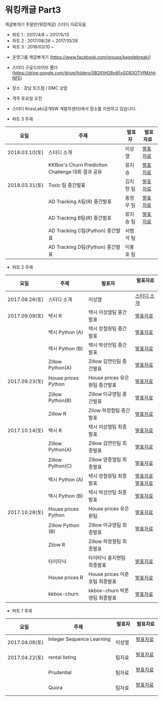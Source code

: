 # 워킹캐글 Part3 
캐글뽀개기 주말반(워킹캐글) 스터디 자료모음
- 파트 1 : 2017/4/8 ~ 2017/5/13
- 파트 2 : 2017/08/26 ~ 2017/10/28
- 파트 3 : 2018/03/10 ~ 

* 운영그룹 캐글뽀개기 (https://www.facebook.com/groups/kagglebreak/)
* 스터디 구글드라이브 폴더 (https://drive.google.com/drive/folders/0B2l0iH28o85xSG83OTVfMzhhNFE)
* 장소 : 강남 토즈점 / DMC 상암
* 격주 토요일 오전
* 스터디 KossLab(공개SW 개발자센터)에서 장소를 지원하고 있습니다.



* 파트 3 주제

|요일   |주제   |발표자   |발표자료   |
|---|---|---|---|
|2018.03.10(토)|스터디 소개|이상열|[발표자료](https://github.com/KaggleBreak/walkingkaggle/blob/master/tutorial/part3.html)
||KKBox's Churn Prediction Challenge 대회 결과 공유|류지승|[발표자료](https://github.com/RyuJiseung/WSDM_2018/blob/master/kkbox_churn_prediction.pdf)
|2018.03.31(토)|Toxic 팀 중간발표|김지현 팀|[발표자료](https://github.com/KaggleBreak/walkingkaggle/blob/master/toxic/Toxic%20Comment%20Classification_MD.pdf)
||AD Tracking A팀(R) 중간발표|홍정우 팀|[발표자료](https://github.com/KaggleBreak/walkingkaggle/blob/master/adtrack/R/r-1%EC%A1%B0-%EB%B0%9C%ED%91%9C%EC%9E%90%EB%A3%8C%ED%99%8D%EC%A0%95%EC%9A%B0.pdf)
||AD Tracking B팀(R) 중간발표|류지승 팀|[발표자료](https://github.com/KaggleBreak/walkingkaggle/blob/master/adtrack/R/adtrack_pptx.pdf)
||AD Tracking C팀(Python) 중간발표|서범석 팀|
||AD Tracking D팀(Python) 중간발표|이봉호 팀|


* 파트 2 주제

|요일   |주제   |발표자   |발표자료   |
|---|---|---|---|
|2017.08.26(토)|스터디 소개|이상열|[스터디 소개](https://github.com/KaggleBreak/walkingkaggle/blob/master/tutorial/house_prices/house_prices_tutorial.html)
|2017.09.09(토)|택시 R|택시 이상열팀 중간발표|[발표자료](https://github.com/KaggleBreak/walkingkaggle/blob/master/taxi/R/interactive_R.nb.html)
||택시 Python (A)|택시 장철원팀 중간발표|[발표자료](https://github.com/KaggleBreak/walkingkaggle/blob/master/taxi/Python/Jang/NewYork_Taxi_20170908_%EC%9E%A5%EC%B2%A0%EC%9B%90.ipynb)
||택시 Python (B)|택시 박상언팀 중간발표|[발표자료](https://github.com/KaggleBreak/walkingkaggle/blob/master/taxi/Python/park/0906.%20Univariate%20Graph%20.ipynb)
||Zillow Python(A)|Zillow 김연민팀 중간발표|[발표자료](https://github.com/KaggleBreak/walkingkaggle/blob/master/zillow/python/Zillow_%EC%A4%91%EA%B0%84%EB%B0%9C%ED%91%9C.pptx)
|2017.09.23(토)|House prices Python|House prices 유은환팀 중간발표|[발표자료](https://github.com/KaggleBreak/walkingkaggle/blob/master/tutorial/house_prices/Python_%EC%9C%A0%EC%9D%80%ED%99%98/%EB%B0%9C%ED%91%9C%EC%9E%90%EB%A3%8C/House%20Price_Python_%EC%9C%A0%EC%9D%80%ED%99%98(%EB%B0%9C%ED%91%9C%EC%9E%90%EB%A3%8C).ipynb)
||Zillow Python(B)|Zillow 이규영팀 중간발표|[발표자료](https://github.com/KaggleBreak/walkingkaggle/blob/master/zillow/R/Zillow_%EC%A4%91%EA%B0%84%EB%B0%9C%ED%91%9C_%EC%9D%B4%EA%B7%9C%EC%98%81.pptx)
||Zillow R|Zilow 하정철팀 중간발표|[발표자료](https://github.com/KaggleBreak/walkingkaggle/blob/master/zillow/R/zillow_%EC%A4%91%EA%B0%84%EB%B0%9C%ED%91%9C_%ED%95%98%EC%A0%95%EC%B2%A0.pptx)
|2017.10.14(토)|택시 R|택시 이상열팀 최종발표|[발표자료](http://htmlpreview.github.io/?https://github.com/KaggleBreak/walkingkaggle/blob/master/taxi/R/taxiR_Final.html)
||Zillow Python(A)|Zillow 김연민팀 최종발표|[발표자료](https://github.com/KaggleBreak/walkingkaggle/blob/master/zillow/python/Zillow_python_%EA%B9%80%EC%97%B0%EB%AF%BC%EC%A1%B0(%EC%B5%9C%EC%A2%85%EB%B0%9C%ED%91%9C).pptx)
||Zillow Python(C)|Zillow 양종열팀 최종발표|[발표자료](https://github.com/KaggleBreak/walkingkaggle/blob/master/zillow/python/zillow_python_%EC%96%91%EC%A2%85%EC%97%B4_20171014.pdf)
||택시 Python (A)|택시 장철원팀 최종발표|[발표자료](https://github.com/KaggleBreak/walkingkaggle/blob/master/taxi/Python/Jang/NewYork_Taxi_20171012_%EC%9E%A5%EC%B2%A0%EC%9B%90.ipynb) [발표자료](https://github.com/KaggleBreak/walkingkaggle/blob/master/taxi/Python/Kim/%EB%89%B4%EC%9A%95%ED%83%9D%EC%8B%9C_%EA%B9%80%EC%B0%AC%ED%9D%AC.ipynb)
||택시 Python (B)|택시 박상언팀 최종발표|[발표자료](https://github.com/KaggleBreak/walkingkaggle/blob/master/taxi/Python/park/Learning.ipynb)
|2017.10.28(토)|House prices Python|House prices 유은환팀|[발표자료](https://github.com/KaggleBreak/walkingkaggle/blob/master/tutorial/house_prices/Python_%E1%84%8B%E1%85%B2%E1%84%8B%E1%85%B3%E1%86%AB%E1%84%92%E1%85%AA%E1%86%AB/%EB%B0%9C%ED%91%9C%EC%9E%90%EB%A3%8C/HousePrice_Final_(%EC%9C%A0%EC%9D%80%ED%99%98).html)
||Zillow Python (B)|Zillow 이규영팀 최종발표|[발표자료](https://github.com/KaggleBreak/walkingkaggle/blob/master/zillow/R/Zillow_%EC%B5%9C%EC%A2%85%EB%B0%9C%ED%91%9C_%EC%9D%B4%EA%B7%9C%EC%98%81.pptx)
||Zilow R|Zillow 하정철팀 최종발표|
||타이타닉|타이타닉 홍지현팀 최종발표|[발표자료](https://github.com/KaggleBreak/walkingkaggle/blob/master/tutorial/titanic/Titanic_%ED%99%8D%EC%A7%80%ED%98%84_%EC%B5%9C%EC%A2%85%EB%B0%9C%ED%91%9C.pptx)
||House prices R|House prices 이춘호팀 최종발표|[발표자료](https://github.com/KaggleBreak/walkingkaggle/blob/master/tutorial/house_prices/R_%EC%9D%B4%EC%B6%98%ED%98%B8/kaggleHousePrice.html)
||kkbox-churn|kkbox-churn 박준영팀 최종발표|[발표자료](https://github.com/KaggleBreak/walkingkaggle/blob/master/kkbox/KKBox_Prediction.pdf)


* 파트 1 주제

|요일   |주제   |발표자   |발표자료   | 
|---|---|---|---|
|2017.04.08(토)|Integer Sequence Learning   |이상열|[발표자료](https://github.com/KaggleBreak/walkingkaggle/blob/master/integer/Integer%20Sequence%20_%EC%9B%8C%ED%82%B9%EC%BA%90%EA%B8%80_%EC%8B%9C%EC%A6%8C1_%EC%A3%BC%EB%A7%90%EB%B0%98%20.ipynb)   |   
|2017.04.22(토)|rental listing   |팀자료|[발표자료](https://github.com/KaggleBreak/walkingkaggle/blob/master/rental_listing/rental_listing_0422.ipynb)   |   
||Prudential   |팀자료|[발표자료](https://github.com/KaggleBreak/walkingkaggle/blob/master/prudential/Prudential_Insuranse.html.docx)   |   
||Quora   |팀자료|[발표자료](https://github.com/KaggleBreak/walkingkaggle/blob/master/quora/quora_1.ipynb)   |   


